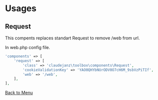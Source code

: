 Usages
======

Request  
----------

This compents replaces standart Request to remove /web from url.

In web.php config file.
```php
'components' => [
    'request' => [
        'class' => 'claudejanz\toolbox\components\Request',
        'cookieValidationKey' => 'YAO0QHYbNUrODV0O7cH6M_9sbVzPiTIf',
        'web' => '/web',
    ],
],
```

[Back to Menu](https://github.com/claudejanz/yii2-toolbox/#features)